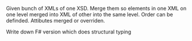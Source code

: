 
Given bunch of XMLs of one XSD.
Merge them so elements in one XML on one level merged into XML of other into the same level.
Order can be definded. Attibutes merged or overriden.
 
Write down F# version which does structural typing